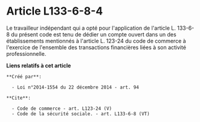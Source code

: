 # Article L133-6-8-4

Le travailleur indépendant qui a opté pour l'application de l'article L. 133-6-8 du présent code est tenu de dédier un compte
ouvert dans un des établissements mentionnés à l'article L. 123-24 du code de commerce à l'exercice de l'ensemble des
transactions financières liées à son activité professionnelle.

**Liens relatifs à cet article**

	**Créé par**:

	  - Loi n°2014-1554 du 22 décembre 2014 - art. 94

	**Cite**:

	  - Code de commerce - art. L123-24 (V)
	  - Code de la sécurité sociale. - art. L133-6-8 (VT)
